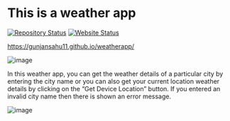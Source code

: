 # This is a weather app 

[![Repository Status](https://img.shields.io/badge/Repository%20Status-Maintained-dark%20green.svg)](https://github.com/GunjanSahu11)
[![Website Status](https://img.shields.io/badge/Website%20Status-Online-green)](https://gunjansahu11.github.io/weatherapp/)


https://gunjansahu11.github.io/weatherapp/


![image](https://user-images.githubusercontent.com/74657116/227768386-b0d6b23c-3c39-4e41-8826-1b0ef1c8fbfa.png)

In this weather app, you can get the weather details of a particular city by entering the city name or you can also get your current location weather details by clicking on the “Get Device Location” button. If you entered an invalid city name then there is shown an error message.

![image](https://user-images.githubusercontent.com/74657116/227768412-2acc1c8e-8837-423b-92ad-f0f52c261b92.png)
